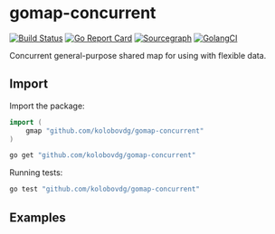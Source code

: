 # gomap-concurrent
[![Build Status](https://api.travis-ci.com/kolobovdg/gomap-concurrent.svg?branch=master)](https://travis-ci.com/kolobovdg/gomap-concurrent)
[![Go Report Card](https://goreportcard.com/badge/github.com/kolobovdg/gomap-concurrent)](https://goreportcard.com/report/github.com/kolobovdg/gomap-concurrent)
[![Sourcegraph](https://sourcegraph.com/github.com/kolobovdg/gomap-concurrent/-/badge.svg)](https://sourcegraph.com/github.com/kolobovdg/gomap-concurrent?badge)
[![GolangCI](https://golangci.com/badges/github.com/kolobovdg/gomap-concurrent.svg)](https://golangci.com)

Concurrent general-purpose shared map for using with flexible data.

## Import

Import the package:

```go
import (
	gmap "github.com/kolobovdg/gomap-concurrent"
)
```
```bash
go get "github.com/kolobovdg/gomap-concurrent"
```

Running tests:
```bash
go test "github.com/kolobovdg/gomap-concurrent"
```

## Examples

```go

```